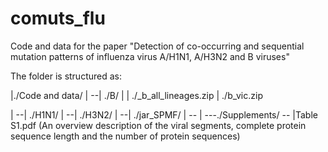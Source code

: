 # comuts_flu
Code and data for the paper "Detection of co-occurring and sequential mutation patterns of influenza virus A/H1N1, A/H3N2 and B viruses" 

The folder is structured as: 


|./Code and data/
|     --| ./B/
|           | ./\_b_all_lineages.zip
            | ./b_vic.zip
            
|     --| ./H1N1/
|     --| ./H3N2/
|     --| ./jar_SPMF/
|     --
|
---./Supplements/
     -- |Table S1.pdf
         (An overview description of the viral segments, complete protein sequence length and the number of protein sequences)
